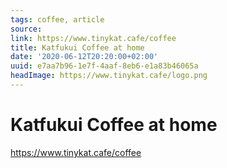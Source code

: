 ```yaml
---
tags: coffee, article
source:
link: https://www.tinykat.cafe/coffee
title: Katfukui Coffee at home
date: '2020-06-12T20:20:00+02:00'
uuid: e7aa7b96-1e7f-4aaf-8eb6-e1a83b46065a
headImage: https://www.tinykat.cafe/logo.png
---
```


# Katfukui Coffee at home
https://www.tinykat.cafe/coffee
